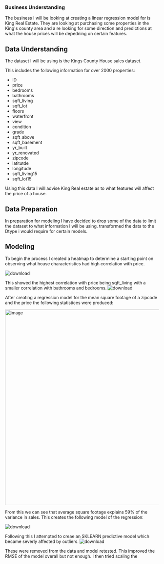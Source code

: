### Business Understanding

The business I will be looking at creating a linear regression model for is King Real Estate. They are looking at purchasing some properties in the King's county area and a re looking for some direction and predictions at what the house prices will be depedning on certain features.

## Data Understanding

The dataset I will be using is the Kings County House sales dataset. 

This includes the following information for over 2000 properties:
 - ID
 - price
 - bedrooms
 - bathrooms
 - sqft_living
 - sqft_lot
 - floors
 - waterfront
 - view
 - condition
 - grade
 - sqft_above
 - sqft_basement
 - yr_built
 - yr_renovated
 - zipcode
 - latitutde
 - longitude
 - sqft_living15
 - sqft_lot15

Using this data I will advise King Real estate as to what features will affect the price of a house.

## Data Preparation
In preparation for modeling I have decided to drop some of the data to limit the dataset to what information I will be using. transformed the data to the Dtype i would require for certain models.

## Modeling

To begin the process I created a heatmap to determine a starting point on observing what house characteristics had high correlation with price.

![download](https://github.com/nysmitch/dsc-phase-2-project/assets/147038854/fcd930a6-a5a2-4b83-9be0-d23c30079273)

This showed the highest correlation with price being sqft_living with a smaller correlation with bathrooms and bedrooms.
![download](https://github.com/nysmitch/dsc-phase-2-project/assets/147038854/c4f6069d-e19f-4454-82ea-2f1410ae1c53)

After creating a regression model for the mean square footage of a zipcode and the price the following statistices were produced:


<img width="638" alt="image" src="https://github.com/nysmitch/dsc-phase-2-project/assets/147038854/0f0d5aed-c45c-4f39-8d7e-2b2d4ea5a0d3">


From this we can see that average square footage explains 59% of the variance in sales. 
This creates the following model of the regression:

![download](https://github.com/nysmitch/dsc-phase-2-project/assets/147038854/e8f5a8e1-3ea4-4dff-8c63-0a1879b2387a)




Following this I attempted to creae an SKLEARN predictive model which became severly affected by outliers.
![download](https://github.com/nysmitch/dsc-phase-2-project/assets/147038854/b36ea655-480f-4e24-966d-4b5095f81759)




These were removed from the data and model retested. This improved the RMSE of the model overall but not enough. I then tried scaling the 



